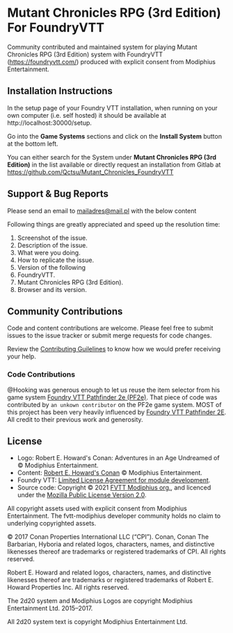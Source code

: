 <!-- ![Banner_01](/uploads/542feb29f231aaa8417d6dd1b1f62507/Banner_01.png) -->

# Mutant Chronicles RPG (3rd Edition) For FoundryVTT

Community contributed and maintained system for playing Mutant Chronicles RPG (3rd Edition) system with FoundryVTT (https://foundryvtt.com/) produced with explicit consent from Modiphius Entertainment.

## Installation Instructions

In the setup page of your Foundry VTT installation, when running on your own computer (i.e. self hosted) it should be available at http://localhost:30000/setup.

Go into the **Game Systems** sections and click on the **Install System** button at the bottom left.

You can either search for the System under **Mutant Chronicles RPG (3rd Edition)** in the list available or directly request an installation from Gitlab at https://github.com/Qctsu/Mutant_Chronicles_FoundryVTT

## Support & Bug Reports

Please send an email to [mailadres@mail.pl](mailto:mailadres@mail.pl) with the below content

Following things are greatly appreciated and speed up the resolution time:

1. Screenshot of the issue.
2. Description of the issue.
3. What were you doing.
4. How to replicate the issue.
5. Version of the following
6. FoundryVTT.
7. Mutant Chronicles RPG (3rd Edition).
8. Browser and its version.

## Community Contributions

<!-- [![pipeline status](https://gitlab.com/fvtt-modiphius/foundryvtt-conan2d20/badges/master/pipeline.svg)](https://gitlab.com/fvtt-modiphius/foundryvtt-conan2d20/-/commits/master) -->

Code and content contributions are welcome. Please feel free to submit issues to the issue tracker or submit merge requests for code changes.

Review the [Contributing Guilelines](https://gitlab.com/fvtt-modiphius/foundryvtt-conan2d20/-/blob/master/CONTRIBUTING.md) to know how we would prefer receiving your help.

### Code Contributions

@Hooking was generous enough to let us reuse the item selector from his game system [Foundry VTT Pathfinder 2e (PF2e)](https://gitlab.com/hooking/foundry-vtt---pathfinder-2e). That piece of code was contributed by `an unkown contributor` on the PF2e game system. MOST of this project has been very heavily influenced by [Foundry VTT Pathfinder 2E](https://gitlab.com/hooking/foundry-vtt---pathfinder-2e). All credit to their previous work and generosity.

## License

- Logo: Robert E. Howard's Conan: Adventures in an Age Undreamed of © Modiphius Entertainment.
- Content: [Robert E. Howard's Conan](https://www.modiphius.net/collections/conan) © Modiphius Entertainment.
- Foundry VTT: [Limited License Agreement for module development](https://foundryvtt.com/article/license/).
- Source code: Copyright © 2021 [FVTT Modiphius org.](https://gitlab.com/fvtt-modiphius), and licenced under the [Mozilla Public License Version 2.0](https://gitlab.com/fvtt-modiphius/foundryvtt-conan2d20/-/blob/master/LICENSE).

All copyright assets used with explicit consent from Modiphius Entertainment. The fvtt-modiphius developer community holds no claim to underlying copyrighted assets.

© 2017 Conan Properties International LLC (“CPI”). Conan, Conan The Barbarian, Hyboria and related logos, characters, names, and distinctive likenesses thereof are trademarks or registered trademarks of CPI. All rights reserved.

Robert E. Howard and related logos, characters, names, and distinctive likenesses thereof are trademarks or registered trademarks of Robert E. Howard Properties Inc. All rights reserved.

The 2d20 system and Modiphius Logos are copyright Modiphius Entertainment Ltd. 2015–2017.

All 2d20 system text is copyright Modiphius Entertainment Ltd.
